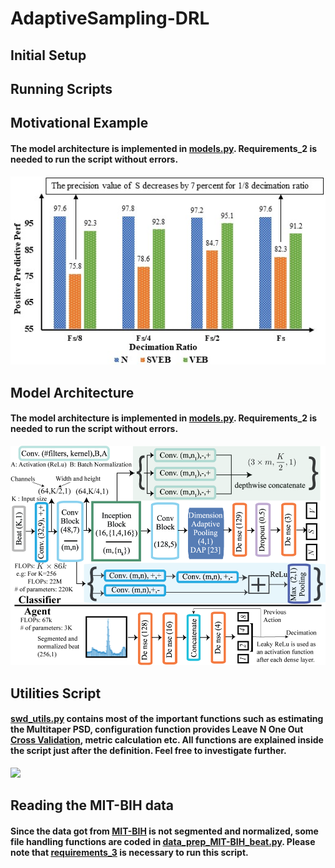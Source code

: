 # AdaptiveSampling-DRL

## Initial Setup
## Running Scripts

## Motivational Example
#### The model architecture is implemented in [models.py](https://github.com/Berken-demirel/AdaptiveSampling-DRL/blob/main/dana_MIT_constant.py). Requirements_2 is needed to run the script without errors.
<img src="./Figures/mot_jbhi.jpg" width="800">

## Model Architecture
#### The model architecture is implemented in [models.py](https://github.com/Berken-demirel/AdaptiveSampling-DRL/blob/main/models.py). Requirements_2 is needed to run the script without errors.
<img src="./Figures/jbhi_arch.png" width="800">

## Utilities Script
#### [swd_utils.py](https://github.com/Berken-demirel/SWD_Detect/blob/master/Human/swd_utils.py) contains most of the important functions such as estimating the Multitaper PSD, configuration function provides Leave N One Out [Cross Validation](https://en.wikipedia.org/wiki/Cross-validation_(statistics)), metric calculation etc. All functions are explained inside the script just after the definition. Feel free to investigate further.
<img src="./Human/img/crossval.gif" width="300">

## Reading the MIT-BIH data
#### Since the data got from [MIT-BIH](https://physionet.org/content/mitdb/1.0.0/) is not segmented and normalized, some file handling functions are coded in [data_prep_MIT-BIH_beat.py](https://github.com/Berken-demirel/AdaptiveSampling-DRL/blob/main/data_prep_MIT-BIH_beat.py). Please note that [requirements_3](blabla) is necessary to run this script.

